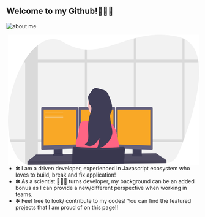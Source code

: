 ## Welcome to my Github!👩🏻‍💻
![about me](https://github.com/neesafarza/neesafarza/blob/master/githeader.gif)

<img align="right" alt="illustration of a woman developing" src="./developer.svg" width="500" height="340" />

- ✽ I am a driven developer, experienced in Javascript ecosystem who loves to build, break and fix application! 
- ✽ As a scientist 👩🏻‍🔬 turns developer, my background can be an added bonus as I can provide a new/different perspective when working in teams. 
- ✽ Feel free to look/ contribute to my codes! You can find the featured projects that I am proud of on this page!!




